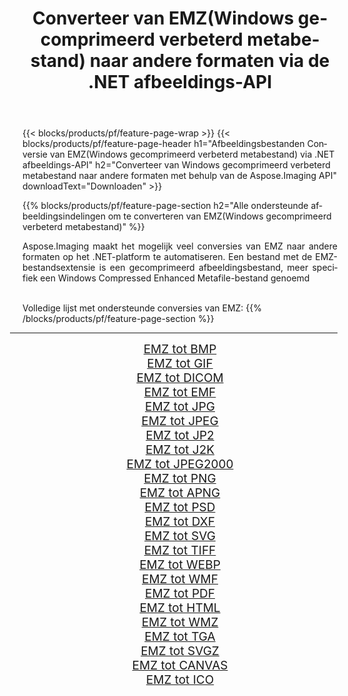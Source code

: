 ﻿---
title: Converteer van EMZ(Windows gecomprimeerd verbeterd metabestand) naar andere formaten via de .NET afbeeldings-API 
weight: 3920
url: /nl/net/conversion/from/emz 
lang: nl
langdirlevel: 2
locales: zh-hans,ja,it,ru,de,es,fr,nl,id,lt,pl,pt,vi,tr,ko,zh-hant,ar,hi,th,sv,cs,uk,he
description: Met behulp van Aspose.Imaging kunt u eenvoudig converteren van EMZ(Windows gecomprimeerd verbeterd metabestand) naar een ander formaat
---

{{< blocks/products/pf/feature-page-wrap >}}
{{< blocks/products/pf/feature-page-header h1="Afbeeldingsbestanden Conversie van EMZ(Windows gecomprimeerd verbeterd metabestand) via .NET afbeeldings-API" h2="Converteer van Windows gecomprimeerd verbeterd metabestand naar andere formaten met behulp van de Aspose.Imaging API" downloadText="Downloaden" >}}


{{% blocks/products/pf/feature-page-section  h2="Alle ondersteunde afbeeldingsindelingen om te converteren van EMZ(Windows gecomprimeerd verbeterd metabestand)" %}}
<p align=justify>Aspose.Imaging maakt het mogelijk veel conversies van EMZ naar andere formaten op het .NET-platform te automatiseren. Een bestand met de EMZ-bestandsextensie is een gecomprimeerd afbeeldingsbestand, meer specifiek een Windows Compressed Enhanced Metafile-bestand genoemd</p>
<br/>
Volledige lijst met ondersteunde conversies van EMZ:
{{% /blocks/products/pf/feature-page-section %}}
<div class="container-fluid productfamilypage bg-gray">
    <div class="convertypes bg-gray agp-content section">
        <div class="container">
		<hr style="margin-left:-20px;"/>
		<div class="row other-converters" style="gap: 10px;font-size: 19px;text-align:center;">
		    <div class='col-md-2 other-converter remove-lp remove-rp'><a href="/imaging/nl/net/conversion/emz-to-bmp" style="padding:15px;">EMZ tot BMP</a></div><div class='col-md-2 other-converter remove-lp remove-rp'><a href="/imaging/nl/net/conversion/emz-to-gif" style="padding:15px;">EMZ tot GIF</a></div><div class='col-md-2 other-converter remove-lp remove-rp'><a href="/imaging/nl/net/conversion/emz-to-dicom" style="padding:15px;">EMZ tot DICOM</a></div><div class='col-md-2 other-converter remove-lp remove-rp'><a href="/imaging/nl/net/conversion/emz-to-emf" style="padding:15px;">EMZ tot EMF</a></div><div class='col-md-2 other-converter remove-lp remove-rp'><a href="/imaging/nl/net/conversion/emz-to-jpg" style="padding:15px;">EMZ tot JPG</a></div><div class='col-md-2 other-converter remove-lp remove-rp'><a href="/imaging/nl/net/conversion/emz-to-jpeg" style="padding:15px;">EMZ tot JPEG</a></div><div class='col-md-2 other-converter remove-lp remove-rp'><a href="/imaging/nl/net/conversion/emz-to-jp2" style="padding:15px;">EMZ tot JP2</a></div><div class='col-md-2 other-converter remove-lp remove-rp'><a href="/imaging/nl/net/conversion/emz-to-j2k" style="padding:15px;">EMZ tot J2K</a></div><div class='col-md-2 other-converter remove-lp remove-rp'><a href="/imaging/nl/net/conversion/emz-to-jpeg2000" style="padding:15px;">EMZ tot JPEG2000</a></div><div class='col-md-2 other-converter remove-lp remove-rp'><a href="/imaging/nl/net/conversion/emz-to-png" style="padding:15px;">EMZ tot PNG</a></div><div class='col-md-2 other-converter remove-lp remove-rp'><a href="/imaging/nl/net/conversion/emz-to-apng" style="padding:15px;">EMZ tot APNG</a></div><div class='col-md-2 other-converter remove-lp remove-rp'><a href="/imaging/nl/net/conversion/emz-to-psd" style="padding:15px;">EMZ tot PSD</a></div><div class='col-md-2 other-converter remove-lp remove-rp'><a href="/imaging/nl/net/conversion/emz-to-dxf" style="padding:15px;">EMZ tot DXF</a></div><div class='col-md-2 other-converter remove-lp remove-rp'><a href="/imaging/nl/net/conversion/emz-to-svg" style="padding:15px;">EMZ tot SVG</a></div><div class='col-md-2 other-converter remove-lp remove-rp'><a href="/imaging/nl/net/conversion/emz-to-tiff" style="padding:15px;">EMZ tot TIFF</a></div><div class='col-md-2 other-converter remove-lp remove-rp'><a href="/imaging/nl/net/conversion/emz-to-webp" style="padding:15px;">EMZ tot WEBP</a></div><div class='col-md-2 other-converter remove-lp remove-rp'><a href="/imaging/nl/net/conversion/emz-to-wmf" style="padding:15px;">EMZ tot WMF</a></div><div class='col-md-2 other-converter remove-lp remove-rp'><a href="/imaging/nl/net/conversion/emz-to-pdf" style="padding:15px;">EMZ tot PDF</a></div><div class='col-md-2 other-converter remove-lp remove-rp'><a href="/imaging/nl/net/conversion/emz-to-html" style="padding:15px;">EMZ tot HTML</a></div><div class='col-md-2 other-converter remove-lp remove-rp'><a href="/imaging/nl/net/conversion/emz-to-wmz" style="padding:15px;">EMZ tot WMZ</a></div><div class='col-md-2 other-converter remove-lp remove-rp'><a href="/imaging/nl/net/conversion/emz-to-tga" style="padding:15px;">EMZ tot TGA</a></div><div class='col-md-2 other-converter remove-lp remove-rp'><a href="/imaging/nl/net/conversion/emz-to-svgz" style="padding:15px;">EMZ tot SVGZ</a></div><div class='col-md-2 other-converter remove-lp remove-rp'><a href="/imaging/nl/net/conversion/emz-to-canvas" style="padding:15px;">EMZ tot CANVAS</a></div><div class='col-md-2 other-converter remove-lp remove-rp'><a href="/imaging/nl/net/conversion/emz-to-ico" style="padding:15px;">EMZ tot ICO</a></div>
                </div>
        </div>
    </div>
</div>
<br/>

